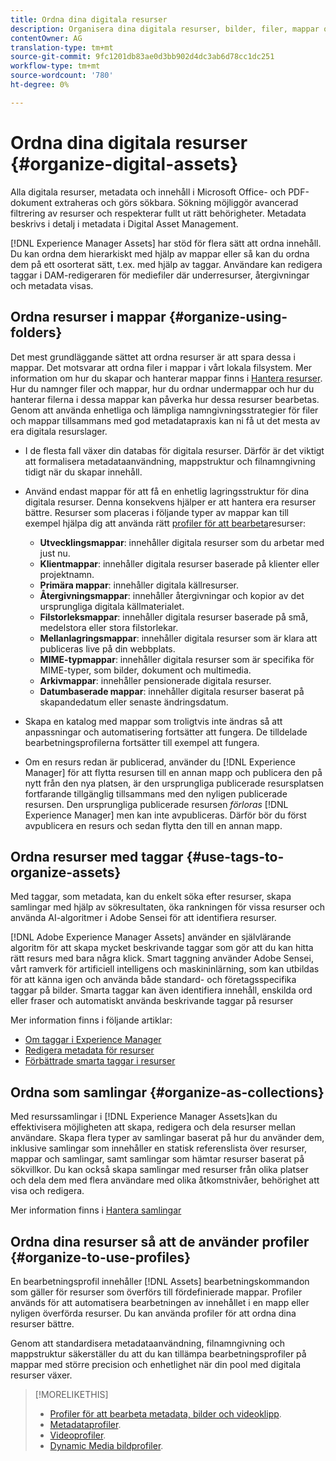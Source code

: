 ```yaml
---
title: Ordna dina digitala resurser
description: Organisera dina digitala resurser, bilder, filer, mappar och så vidare med Experience Manager.
contentOwner: AG
translation-type: tm+mt
source-git-commit: 9fc1201db83ae0d3bb902d4dc3ab6d78cc1dc251
workflow-type: tm+mt
source-wordcount: '780'
ht-degree: 0%

---
```



# Ordna dina digitala resurser {#organize-digital-assets}

Alla digitala resurser, metadata och innehåll i Microsoft Office- och PDF-dokument extraheras och görs sökbara. Sökning möjliggör avancerad filtrering av resurser och respekterar fullt ut rätt behörigheter. Metadata beskrivs i detalj i metadata i Digital Asset Management.

[!DNL Experience Manager Assets] har stöd för flera sätt att ordna innehåll. Du kan ordna dem hierarkiskt med hjälp av mappar eller så kan du ordna dem på ett osorterat sätt, t.ex. med hjälp av taggar. Användare kan redigera taggar i DAM-redigeraren för mediefiler där underresurser, återgivningar och metadata visas.

## Ordna resurser i mappar {#organize-using-folders}

Det mest grundläggande sättet att ordna resurser är att spara dessa i mappar. Det motsvarar att ordna filer i mappar i vårt lokala filsystem. Mer information om hur du skapar och hanterar mappar finns i [Hantera resurser](managing-assets-touch-ui.md). Hur du namnger filer och mappar, hur du ordnar undermappar och hur du hanterar filerna i dessa mappar kan påverka hur dessa resurser bearbetas. Genom att använda enhetliga och lämpliga namngivningsstrategier för filer och mappar tillsammans med god metadatapraxis kan ni få ut det mesta av era digitala resurslager.

* I de flesta fall växer din databas för digitala resurser. Därför är det viktigt att formalisera metadataanvändning, mappstruktur och filnamngivning tidigt när du skapar innehåll.
* Använd endast mappar för att få en enhetlig lagringsstruktur för dina digitala resurser. Denna konsekvens hjälper er att hantera era resurser bättre. Resurser som placeras i följande typer av mappar kan till exempel hjälpa dig att använda rätt [profiler för att bearbeta](processing-profiles.md)resurser:

   * **Utvecklingsmappar**: innehåller digitala resurser som du arbetar med just nu.
   * **Klientmappar**: innehåller digitala resurser baserade på klienter eller projektnamn.
   * **Primära mappar**: innehåller digitala källresurser.
   * **Återgivningsmappar**: innehåller återgivningar och kopior av det ursprungliga digitala källmaterialet.
   * **Filstorleksmappar**: innehåller digitala resurser baserade på små, medelstora eller stora filstorlekar.
   * **Mellanlagringsmappar**: innehåller digitala resurser som är klara att publiceras live på din webbplats.
   * **MIME-typmappar**: innehåller digitala resurser som är specifika för MIME-typer, som bilder, dokument och multimedia.
   * **Arkivmappar**: innehåller pensionerade digitala resurser.
   * **Datumbaserade mappar**: innehåller digitala resurser baserat på skapandedatum eller senaste ändringsdatum.

* Skapa en katalog med mappar som troligtvis inte ändras så att anpassningar och automatisering fortsätter att fungera. De tilldelade bearbetningsprofilerna fortsätter till exempel att fungera.
* Om en resurs redan är publicerad, använder du [!DNL Experience Manager] för att flytta resursen till en annan mapp och publicera den på nytt från den nya platsen, är den ursprungliga publicerade resursplatsen fortfarande tillgänglig tillsammans med den nyligen publicerade resursen. Den ursprungliga publicerade resursen *förloras* [!DNL Experience Manager] men kan inte avpubliceras. Därför bör du först avpublicera en resurs och sedan flytta den till en annan mapp.

## Ordna resurser med taggar {#use-tags-to-organize-assets}

Med taggar, som metadata, kan du enkelt söka efter resurser, skapa samlingar med hjälp av sökresultaten, öka rankningen för vissa resurser och använda AI-algoritmer i Adobe Sensei för att identifiera resurser.

[!DNL Adobe Experience Manager Assets] använder en självlärande algoritm för att skapa mycket beskrivande taggar som gör att du kan hitta rätt resurs med bara några klick. Smart taggning använder Adobe Sensei, vårt ramverk för artificiell intelligens och maskininlärning, som kan utbildas för att känna igen och använda både standard- och företagsspecifika taggar på bilder. Smarta taggar kan även identifiera innehåll, enskilda ord eller fraser och automatiskt använda beskrivande taggar på resurser

Mer information finns i följande artiklar:

* [Om taggar i Experience Manager](/help/sites-authoring/tags.md)
* [Redigera metadata för resurser](meta-edit.md)
* [Förbättrade smarta taggar i resurser](enhanced-smart-tags.md)

## Ordna som samlingar {#organize-as-collections}

Med resurssamlingar i [!DNL Experience Manager Assets]kan du effektivisera möjligheten att skapa, redigera och dela resurser mellan användare. Skapa flera typer av samlingar baserat på hur du använder dem, inklusive samlingar som innehåller en statisk referenslista över resurser, mappar och samlingar, samt samlingar som hämtar resurser baserat på sökvillkor.  Du kan också skapa samlingar med resurser från olika platser och dela dem med flera användare med olika åtkomstnivåer, behörighet att visa och redigera.

Mer information finns i [Hantera samlingar](managing-collections-touch-ui.md)

<!-- TBD items: add screenshots where applicable
Any hints/recommendations of when to use what method of organizing? Some examples of how organizing helps towards a better taxonomy and improved content velocity.
Add back links to blog posts by marketing?
-->

## Ordna dina resurser så att de använder profiler {#organize-to-use-profiles}

En bearbetningsprofil innehåller [!DNL Assets] bearbetningskommandon som gäller för resurser som överförs till fördefinierade mappar. Profiler används för att automatisera bearbetningen av innehållet i en mapp eller nyligen överförda resurser. Du kan använda profiler för att ordna dina resurser bättre.

Genom att standardisera metadataanvändning, filnamngivning och mappstruktur säkerställer du att du kan tillämpa bearbetningsprofiler på mappar med större precision och enhetlighet när din pool med digitala resurser växer.

>[!MORELIKETHIS]
>
>* [Profiler för att bearbeta metadata, bilder och videoklipp](processing-profiles.md).
>* [Metadataprofiler](metadata-profiles.md).
>* [Videoprofiler](video-profiles.md).
>* [Dynamic Media bildprofiler](image-profiles.md).


